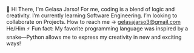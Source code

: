 👋 HI There, I'm Gelasa Jarso!
For me, coding is a blend of logic and creativity.
I’m currently learning Software Engineering.
I’m looking to collaborate on Projects.
How to reach me -> gelasajarso3@gmail.com
He/Him
⚡ Fun fact: My favorite programming language was inspired by a snake—Python allows me to express my creativity in new and exciting ways!

<!---
gelasajarso/gelasajarso is a ✨ special ✨ repository because its `README.md` (this file) appears on your GitHub profile.
You can click the Preview link to take a look at your changes.
--->
